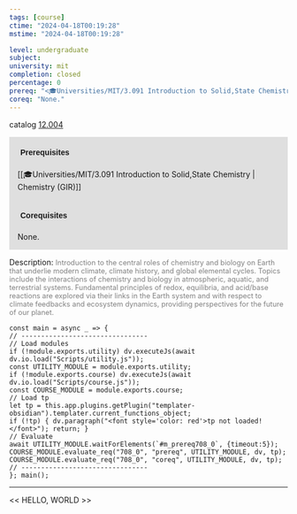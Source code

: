 ```yaml
---
tags: [course]
ctime: "2024-04-18T00:19:28"
mstime: "2024-04-18T00:19:28"

level: undergraduate
subject: 
university: mit
completion: closed
percentage: 0
prereq: "<🎓Universities/MIT/3.091 Introduction to Solid,State Chemistry>"
coreq: "None."
---
```


catalog [12.004](http://student.mit.edu/catalog/m12a.html#12.004)

<span style="display: block; padding: 15px; background-color: rgb(100, 100, 100, 0.2);"><font id="m_prereq708_0" style="display: block; font-family: Arial, sans-serif; font-weight: bold; padding: 5px">Prerequisites</font><br><span id="prereq708_0">[[🎓Universities/MIT/3.091 Introduction to Solid,State Chemistry | Chemistry (GIR)]]</span></span>
<span style="display: block; padding: 15px; background-color: rgb(100, 100, 100, 0.2);"><font id="m_coreq708_0" style="display: block; font-family: Arial, sans-serif; font-weight: bold; padding: 5px">Corequisites</font><br><span id="coreq708_0">None.</span></span>

<font style="">Description:</font>
<font style="color: grey; font-size: 0.8rem;">Introduction to the central roles of chemistry and biology on Earth that underlie modern climate, climate history, and global elemental cycles. Topics include the interactions of chemistry and biology in atmospheric, aquatic, and terrestrial systems. Fundamental principles of redox, equilibria, and acid/base reactions are explored via their links in the Earth system and with respect to climate feedbacks and ecosystem dynamics, providing perspectives for the future of our planet.</font>

```dataviewjs
const main = async _ => {
// --------------------------------
// Load modules
if (!module.exports.utility) dv.executeJs(await dv.io.load("Scripts/utility.js"));
const UTILITY_MODULE = module.exports.utility;
if (!module.exports.course) dv.executeJs(await dv.io.load("Scripts/course.js"));
const COURSE_MODULE = module.exports.course;
// Load tp
let tp = this.app.plugins.getPlugin("templater-obsidian").templater.current_functions_object;
if (!tp) { dv.paragraph("<font style='color: red'>tp not loaded!</font>"); return; }
// Evaluate
await UTILITY_MODULE.waitForElements(`#m_prereq708_0`, {timeout:5});
COURSE_MODULE.evaluate_req("708_0", "prereq", UTILITY_MODULE, dv, tp);
COURSE_MODULE.evaluate_req("708_0", "coreq", UTILITY_MODULE, dv, tp);
// --------------------------------
}; main();
```

---

<< HELLO, WORLD >>
